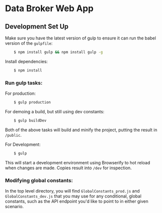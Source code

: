 # Data Broker Web App

## Development Set Up

Make sure you have the latest version of gulp to ensure it can run the babel version of the `gulpfile`:

```bash
    $ npm install gulp && npm install gulp -g
```

Install dependencies:

```bash
    $ npm install
```

### Run gulp tasks:

For production:

```bash
    $ gulp production
```

For demoing a build, but still using dev constants:

```bash
    $ gulp buildDev
```

Both of the above tasks will build and minify the project, putting the result in `/public`.

For Development:

```bash
    $ gulp
```

This will start a development environment using Browserify to hot reload when changes are made. Copies result into `/dev` for inspection.

### Modifying global constants:

In the top level directory, you will find `GlobalConstants_prod.js` and `GlobalConstants_dev.js` that you may use for any conditional, global constants, such as the API endpoint you'd like to point to in either given scenario.
